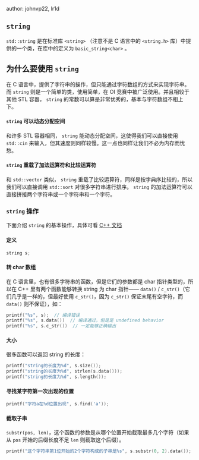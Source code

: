 author: johnvp22, lr1d

##  `string` 

 `std::string` 是在标准库 `<string>` （注意不是 C 语言中的 `<string.h>` 库）中提供的一个类，在库中的定义为 `basic_string<char>` 。

## 为什么要使用 `string` 

在 C 语言中，提供了字符串的操作，但只能通过字符数组的方式来实现字符串。而 `string` 则是一个简单的类，使用简单，在 OI 竞赛中被广泛使用。并且相较于其他 STL 容器， `string` 的常数可以算是非常优秀的，基本与字符数组不相上下。

####  `string` 可以动态分配空间

和许多 STL 容器相同， `string` 能动态分配空间，这使得我们可以直接使用 `std::cin` 来输入，但其速度则同样较慢。这一点也同样让我们不必为内存而忧愁。

####  `string` 重载了加法运算符和比较运算符

和 `std::vector` 类似， `string` 重载了比较运算符，同样是按字典序比较的，所以我们可以直接调用 `std::sort` 对很多字符串进行排序。 `string` 的加法运算符可以直接拼接两个字符串或一个字符串和一个字符。

###  `string` 操作

下面介绍 `string` 的基本操作，具体可看 [C++ 文档](https://zh.cppreference.com/w/cpp/string/basic_string) 

#### 定义

```cpp
string s;
```

#### 转 char 数组

在 C 语言里，也有很多字符串的函数，但是它们的参数都是 char 指针类型的，所以在 C++ 里有两个函数能够转换 string 为 char 指针—— `data()` / `c_str()`（它们几乎是一样的，但最好使用 `c_str()`，因为 `c_str()` 保证末尾有空字符，而 `data()` 则不保证），如：

```cpp
printf("%s", s);  // 编译错误
printf("%s", s.data())  // 编译通过，但是是 undefined behavior
printf("%s", s.c_str())  // 一定能够正确输出
```

#### 大小

很多函数可以返回 string 的长度：

```cpp
printf("string的长度为%d", s.size());
printf("string的长度为%d", strlen(s.data()));
printf("string的长度为%d", s.length());
```

#### 寻找某字符第一次出现的位置

```cpp
printf("字符a在%d位置出现", s.find('a'));
```

#### 截取子串

`substr(pos, len)`，这个函数的参数是从哪个位置开始截取最多几个字符（如果从 `pos` 开始的后缀长度不足 `len` 则截取这个后缀）。

```cpp
printf("这个字符串第1位开始的2个字符构成的子串是%s", s.substr(0, 2).data());
```
